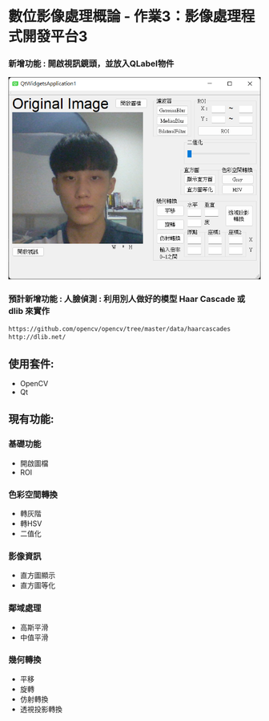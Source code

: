 # **數位影像處理概論 - 作業3：影像處理程式開發平台3**
### 新增功能 : 開啟視訊鏡頭，並放入QLabel物件
![圖示](4a8k0098.png)
### 預計新增功能 : 人臉偵測 : 利用別人做好的模型 Haar Cascade 或 dlib 來實作
    https://github.com/opencv/opencv/tree/master/data/haarcascades
    http://dlib.net/
## 使用套件:
* OpenCV
* Qt
## 現有功能:
### 基礎功能
* 開啟圖檔
* ROI
### 色彩空間轉換
* 轉灰階
* 轉HSV
* 二值化
### 影像資訊
* 直方圖顯示
* 直方圖等化
### 鄰域處理
* 高斯平滑
* 中值平滑
### 幾何轉換
* 平移
* 旋轉
* 仿射轉換
* 透視投影轉換
